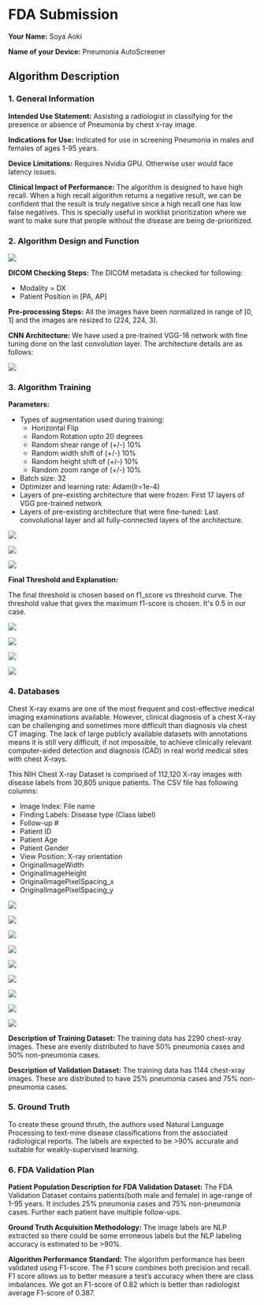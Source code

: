 
# FDA  Submission

**Your Name:**  Soya Aoki

**Name of your Device:** Pneumonia AutoScreener

## Algorithm Description 

### 1. General Information

**Intended Use Statement:** Assisting a radiologist in classifying for the presence or absence of Pneumonia by chest x-ray image. 

**Indications for Use:**  Indicated for use in screening Pneumonia in males and females of ages 1-95 years.

**Device Limitations:** Requires Nvidia GPU. Otherwise user would face latency issues.

**Clinical Impact of Performance:**
The algorithm is designed to have high recall. When a high recall algorithm returns a negative result, we can be confident that the result is truly negative since a high recall one has low false negatives. This is specially useful in worklist prioritization where we want to make sure that people without the disease are being de-prioritized.

### 2. Algorithm Design and Function

![](/imgs/Flow.png)

**DICOM Checking Steps:**
The DICOM metadata is checked for following:
* Modality = DX
* Patient Position in [PA, AP]

**Pre-processing Steps:**
 All the images have been normalized in range of [0, 1] and the images are resized to (224, 224, 3).

**CNN Architecture:**
 We have used a pre-trained VGG-16 network with fine tuning done on the last convolution layer. The architecture details are as follows:
 
![](/imgs/NetworkArchitecture.png)


### 3. Algorithm Training

**Parameters:**
* Types of augmentation used during training:
	-   Horizontal Flip
	-   Random Rotation upto 20 degrees
	-   Random shear range of (+/-) 10%
	-   Random width shift of (+/-) 10%
	-   Random height shift of (+/-) 10%
	-   Random zoom range of (+/-) 10%
* Batch size: 32
* Optimizer and learning rate: Adam(lr=1e-4)
* Layers of pre-existing architecture that were frozen: 
First 17 layers of VGG pre-trained network
* Layers of pre-existing architecture that were fine-tuned:
 Last convolutional layer and all fully-connected layers of the architecture.

![](/imgs/history.png)

![](/imgs/roc.png)

![](/imgs/pr.png)

**Final Threshold and Explanation:**

The final threshold is chosen based on f1_score vs threshold curve. The threshold value that gives the maximum f1-score is chosen. It's 0.5 in our case.

![](/imgs/Accuracy.png)

![](/imgs/F1Score.png)

![](/imgs/Precision.png)

![](/imgs/Recall.png)

### 4. Databases
 Chest X-ray exams are one of the most frequent and cost-effective medical imaging examinations available. However, clinical diagnosis of a chest X-ray can be challenging and sometimes more difficult than diagnosis via chest CT imaging. The lack of large publicly available datasets with annotations means it is still very difficult, if not impossible, to achieve clinically relevant computer-aided detection and diagnosis (CAD) in real world medical sites with chest X-rays.

This NIH Chest X-ray Dataset is comprised of 112,120 X-ray images with disease labels from 30,805 unique patients. The CSV file has following columns:

-   Image Index: File name
-   Finding Labels: Disease type (Class label)
-   Follow-up #
-   Patient ID
-   Patient Age
-   Patient Gender
-   View Position: X-ray orientation
-   OriginalImageWidth
-   OriginalImageHeight
-   OriginalImagePixelSpacing_x
-   OriginalImagePixelSpacing_y

![](/imgs/Numberofdiseases.png)

![](/imgs/Numberofdiseaseperpatient.png)

![](/imgs/PatientGender.png)

![](/imgs/PatientAge.png)

![](/imgs/ViewPosition.png)

![](/imgs/Follow-up.png)

![](/imgs/W.png)

![](/imgs/H.png)

![](/imgs/Mass_Size.png)

**Description of Training Dataset:** 
The training data has 2290 chest-xray images. These are evenly distributed to have 50% pneumonia cases and 50% non-pneumonia cases.

**Description of Validation Dataset:** 
The training data has 1144 chest-xray images. These are distributed to have 25% pneumonia cases and 75% non-pneumonia cases.


### 5. Ground Truth
To create these ground thruth, the authors used Natural Language Processing to text-mine disease classifications from the associated radiological reports. The labels are expected to be >90% accurate and suitable for weakly-supervised learning.


### 6. FDA Validation Plan

**Patient Population Description for FDA Validation Dataset:**
The FDA Validation Dataset contains patients(both male and female) in age-range of 1-95 years. It includes 25% pneumonia cases and 75% non-pneumonia cases. Further each patient have multiple follow-ups.

**Ground Truth Acquisition Methodology:**
The image labels are NLP extracted so there could be some erroneous labels but the NLP labeling accuracy is estimated to be >90%.

**Algorithm Performance Standard:**
The algorithm performance has been validated using F1-score. The F1 score combines both precision and recall. F1 score allows us to better measure a test’s accuracy when there are class imbalances. We got an F1-score of 0.82 which is better than radiologist average F1-score of 0.387.
